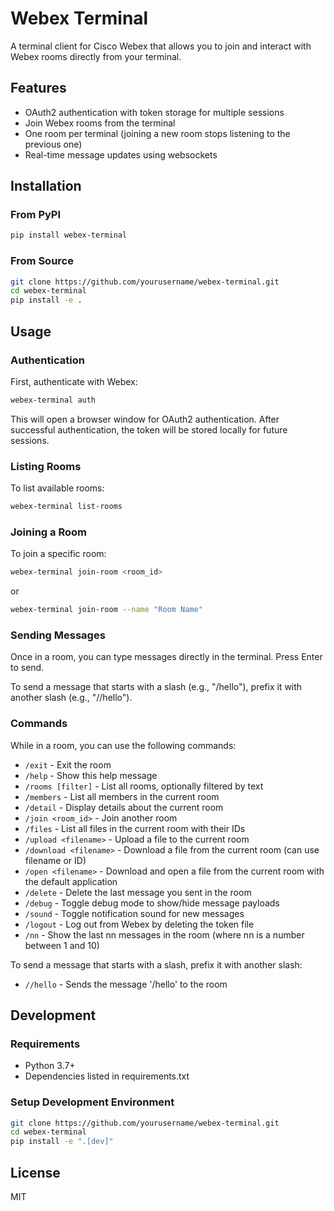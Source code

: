 # Webex Terminal

A terminal client for Cisco Webex that allows you to join and interact with Webex rooms directly from your terminal.

## Features

- OAuth2 authentication with token storage for multiple sessions
- Join Webex rooms from the terminal
- One room per terminal (joining a new room stops listening to the previous one)
- Real-time message updates using websockets

## Installation

### From PyPI

```bash
pip install webex-terminal
```

### From Source

```bash
git clone https://github.com/yourusername/webex-terminal.git
cd webex-terminal
pip install -e .
```

## Usage

### Authentication

First, authenticate with Webex:

```bash
webex-terminal auth
```

This will open a browser window for OAuth2 authentication. After successful authentication, the token will be stored locally for future sessions.

### Listing Rooms

To list available rooms:

```bash
webex-terminal list-rooms
```

### Joining a Room

To join a specific room:

```bash
webex-terminal join-room <room_id>
```

or

```bash
webex-terminal join-room --name "Room Name"
```

### Sending Messages

Once in a room, you can type messages directly in the terminal. Press Enter to send.

To send a message that starts with a slash (e.g., "/hello"), prefix it with another slash (e.g., "//hello").

### Commands

While in a room, you can use the following commands:

- `/exit` - Exit the room
- `/help` - Show this help message
- `/rooms [filter]` - List all rooms, optionally filtered by text
- `/members` - List all members in the current room
- `/detail` - Display details about the current room
- `/join <room_id>` - Join another room
- `/files` - List all files in the current room with their IDs
- `/upload <filename>` - Upload a file to the current room
- `/download <filename>` - Download a file from the current room (can use filename or ID)
- `/open <filename>` - Download and open a file from the current room with the default application
- `/delete` - Delete the last message you sent in the room
- `/debug` - Toggle debug mode to show/hide message payloads
- `/sound` - Toggle notification sound for new messages
- `/logout` - Log out from Webex by deleting the token file
- `/nn` - Show the last nn messages in the room (where nn is a number between 1 and 10)

To send a message that starts with a slash, prefix it with another slash:
- `//hello` - Sends the message '/hello' to the room

## Development

### Requirements

- Python 3.7+
- Dependencies listed in requirements.txt

### Setup Development Environment

```bash
git clone https://github.com/yourusername/webex-terminal.git
cd webex-terminal
pip install -e ".[dev]"
```

## License

MIT
